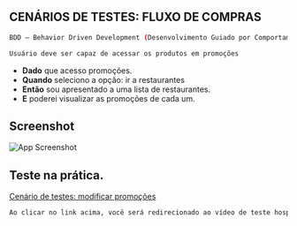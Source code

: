 ## CENÁRIOS DE TESTES: FLUXO DE COMPRAS
```bash
BDD — Behavior Driven Development (Desenvolvimento Guiado por Comportamento).
```
```bash
Usuário deve ser capaz de acessar os produtos em promoções
```

- **Dado** que acesso promoções.
- **Quando** seleciono a opção: ir a restaurantes
- **Então** sou apresentado a uma lista de restaurantes.
- **E** poderei visualizar as promoções de cada um.

## Screenshot
![App Screenshot](https://cdn.discordapp.com/attachments/993982266273452053/996168436063416502/unknown.png)


## Teste na prática.
[Cenário de testes: modificar promoções](https://www.youtube.com/shorts/SS4wpynrwBg?feature=share)
```bash
Ao clicar no link acima, você será redirecionado ao vídeo de teste hospedado na plataforma do youtube.
```







